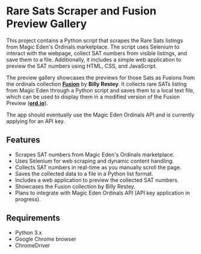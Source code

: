 # Rare Sats Scraper and Fusion Preview Gallery

This project contains a Python script that scrapes the Rare Sats listings from Magic Eden's Ordinals marketplace. The script uses Selenium to interact with the webpage, collect SAT numbers from visible listings, and save them to a file. Additionally, it includes a simple web application to preview the SAT numbers using HTML, CSS, and JavaScript.

The preview gallery showcases the previews for those Sats as Fusions from the ordinals collection **[Fusion](https://magiceden.io/ordinals/marketplace/fusion-art)** by **Billy Restey**. It collects rare SATs listing from Magic Eden through a Python script and saves them to a local text file, which can be used to display them in a modified version of the Fusion Preview (**[ord.io](https://www.ord.io/71122895)**).

The app should eventually use the Magic Eden Ordinals API and is currently applying for an API key.


## Features

- Scrapes SAT numbers from Magic Eden's Ordinals marketplace.
- Uses Selenium for web scraping and dynamic content handling.
- Collects SAT numbers in real-time as you manually scroll the page.
- Saves the collected data to a file in a Python list format.
- Includes a web application to preview the collected SAT numbers.
- Showcases the Fusion collection by Billy Restey.
- Plans to integrate with Magic Eden Ordinals API (API key application in progress).

## Requirements

- Python 3.x
- Google Chrome browser
- ChromeDriver
